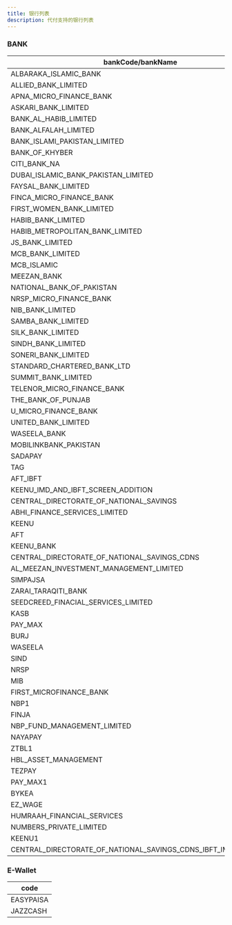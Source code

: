 ```yaml
---
title: 银行列表
description: 代付支持的银行列表
---
```


### BANK

| bankCode/bankName                   |
| ----------------------------------- |
| ALBARAKA_ISLAMIC_BANK               |
| ALLIED_BANK_LIMITED                 |
| APNA_MICRO_FINANCE_BANK             |
| ASKARI_BANK_LIMITED                 |
| BANK_AL_HABIB_LIMITED               |
| BANK_ALFALAH_LIMITED                |
| BANK_ISLAMI_PAKISTAN_LIMITED        |
| BANK_OF_KHYBER                      |
| CITI_BANK_NA                        |
| DUBAI_ISLAMIC_BANK_PAKISTAN_LIMITED |
| FAYSAL_BANK_LIMITED                 |
| FINCA_MICRO_FINANCE_BANK            |
| FIRST_WOMEN_BANK_LIMITED            |
| HABIB_BANK_LIMITED                  |
| HABIB_METROPOLITAN_BANK_LIMITED     |
| JS_BANK_LIMITED                     |
| MCB_BANK_LIMITED                    |
| MCB_ISLAMIC                         |
| MEEZAN_BANK                         |
| NATIONAL_BANK_OF_PAKISTAN           |
| NRSP_MICRO_FINANCE_BANK             |
| NIB_BANK_LIMITED                    |
| SAMBA_BANK_LIMITED                  |
| SILK_BANK_LIMITED                   |
| SINDH_BANK_LIMITED                  |
| SONERI_BANK_LIMITED                 |
| STANDARD_CHARTERED_BANK_LTD         |
| SUMMIT_BANK_LIMITED                 |
| TELENOR_MICRO_FINANCE_BANK          |
| THE_BANK_OF_PUNJAB                  |
| U_MICRO_FINANCE_BANK                |
| UNITED_BANK_LIMITED                 |
|WASEELA_BANK|
|MOBILINKBANK_PAKISTAN|
|SADAPAY|
|TAG|
|AFT_IBFT|
|KEENU_IMD_AND_IBFT_SCREEN_ADDITION|
|CENTRAL_DIRECTORATE_OF_NATIONAL_SAVINGS|
|ABHI_FINANCE_SERVICES_LIMITED|
|KEENU|
|AFT|
|KEENU_BANK|
|CENTRAL_DIRECTORATE_OF_NATIONAL_SAVINGS_CDNS|
|AL_MEEZAN_INVESTMENT_MANAGEMENT_LIMITED|
|SIMPAJSA|
|ZARAI_TARAQITI_BANK|
|SEEDCREED_FINACIAL_SERVICES_LIMITED|
|KASB|
|PAY_MAX|
|BURJ|
|WASEELA|
|SIND|
|NRSP|
|MIB|
|FIRST_MICROFINANCE_BANK|
|NBP1|
|FINJA|
|NBP_FUND_MANAGEMENT_LIMITED|
|NAYAPAY|
|ZTBL1|
|HBL_ASSET_MANAGEMENT|
|TEZPAY|
|PAY_MAX1|
|BYKEA|
|EZ_WAGE|
|HUMRAAH_FINANCIAL_SERVICES|
|NUMBERS_PRIVATE_LIMITED|
|KEENU1|
|CENTRAL_DIRECTORATE_OF_NATIONAL_SAVINGS_CDNS_IBFT_IMD_ADDITION|

### E-Wallet

| code      |
| --------- |
| EASYPAISA |
| JAZZCASH  |
